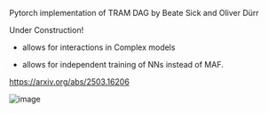 Pytorch implementation of TRAM DAG by Beate Sick and Oliver Dürr




Under Construction!


-  allows for interactions in Complex models
  
- allows for independent training of NNs instead of MAF.


https://arxiv.org/abs/2503.16206


![image](https://github.com/user-attachments/assets/c3396efd-bc30-4e0b-a947-d1908a3285d0)

